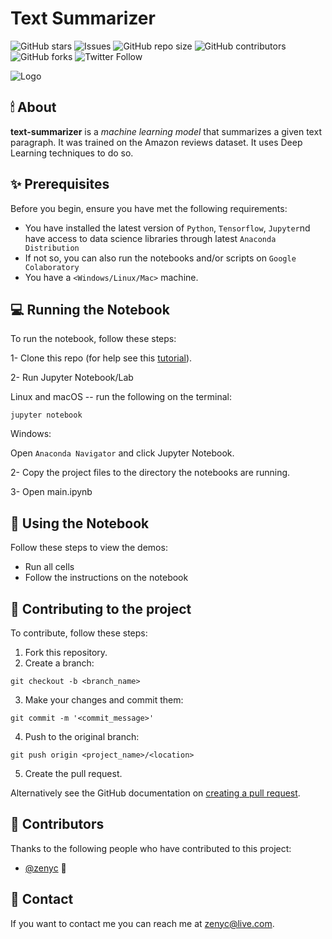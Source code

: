 # Text Summarizer

<!--- These are examples. See https://shields.io for others or to customize this set of shields. You might want to include dependencies, project status and licence info here --->
![GitHub stars](https://img.shields.io/github/stars/zenyc/text-summarizer?style=social)
![Issues](https://img.shields.io/github/issues/zenyc/text-summarizer)
![GitHub repo size](https://img.shields.io/github/repo-size/zenyc/text-summarizer)
![GitHub contributors](https://img.shields.io/github/contributors/zenyc/text-summarizer)
![GitHub forks](https://img.shields.io/github/forks/zenyc/text-summarizer?style=social)
![Twitter Follow](https://img.shields.io/twitter/follow/dialhaseeb?style=social)

![Logo](https://github.com/zenyc/zenyc/blob/master/logo-small.png)

## 🕯 About
**text-summarizer** is a *machine learning model* that summarizes a given text paragraph. It was trained on the Amazon reviews dataset. It uses Deep Learning techniques to do so.

<!--- Additional line of information text about what the project does. Your introduction should be around 2 or 3 sentences. Don't go overboard, people won't read it.--->

## ✨ Prerequisites

Before you begin, ensure you have met the following requirements:
<!--- These are just example requirements. Add, duplicate or remove as required --->
* You have installed the latest version of `Python`, `Tensorflow`, `Jupyter`nd have access to data science libraries through latest `Anaconda Distribution`
* If not so, you can also run the notebooks and/or scripts on `Google Colaboratory`
* You have a `<Windows/Linux/Mac>` machine. 


## 💻 Running the Notebook


To run the notebook, follow these steps:

1- Clone this repo (for help see this [tutorial](https://help.github.com/articles/cloning-a-repository/)).

2- Run Jupyter Notebook/Lab

Linux and macOS -- run the following on the terminal:
```
jupyter notebook
```

Windows:

Open `Anaconda Navigator` and click Jupyter Notebook.

2- Copy the project files to the directory the notebooks are running.

3- Open main.ipynb

## 📓 Using the Notebook

Follow these steps to view the demos:

* Run all cells
* Follow the instructions on the notebook

<!--- Add run commands and examples you think users will find useful. Provide an options reference for bonus points! -->

## 🙌 Contributing to the project
<!--- If your README is long or you have some specific process or steps you want contributors to follow, consider creating a separate CONTRIBUTING.md file--->
To contribute, follow these steps:

1. Fork this repository.
2. Create a branch: 

```
git checkout -b <branch_name>
```

3. Make your changes and commit them: 
```
git commit -m '<commit_message>'
```
4. Push to the original branch: 
```
git push origin <project_name>/<location>
```
5. Create the pull request.

Alternatively see the GitHub documentation on [creating a pull request](https://help.github.com/en/github/collaborating-with-issues-and-pull-requests/creating-a-pull-request).

## 💖 Contributors

Thanks to the following people who have contributed to this project:

* [@zenyc](https://github.com/zenyc) 📖

<!--- You might want to consider using something like the [All Contributors](https://github.com/all-contributors/all-contributors) specification and its [emoji key](https://allcontributors.org/docs/en/emoji-key). --->

## 👀 Contact

If you want to contact me you can reach me at <zenyc@live.com>.

